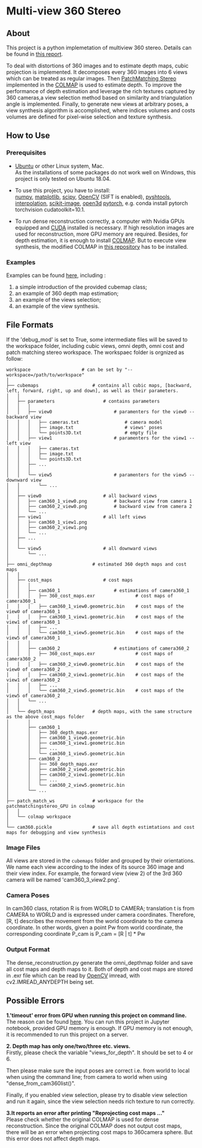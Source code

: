 # Multi-view 360 Stereo

## About
This project is a python implemetation of multiview 360 stereo. Details can be found in [this report](https://github.com/GentleDell/Omni-stereo-dense-reconstruction/blob/master/Multiview%20360%20Stereo.pdf).

To deal with distortions of 360 images and to estimate depth maps, cubic projection is implemented. It decomposes every 360 images into 6 views which can be treated as regular images. Then [PatchMatching Stereo](https://www.microsoft.com/en-us/research/publication/patchmatch-stereo-stereo-matching-with-slanted-support-windows/) implemented in the [COLMAP](https://colmap.github.io/) is used to estimate depth. To improve the performance of depth estimation and leverage the rich textures captured by 360 cameras,a view selection method based on similarity and triangulation angle is implemented. Finally, to generate new views at arbitrary poses, a view synthesis algorithm is accomplished, where indices volumes and costs volumes are defined for pixel-wise selection and texture synthesis.

## How to Use
### Prerequisites

- [Ubuntu](http://releases.ubuntu.com/18.04/) or other Linux system, Mac. <br>
  As the installations of some packages do not work well on Windows, this project is only tested on Ubuntu 18.04.
  

- To use this project, you have to install: <br>
  [numpy](https://www.numpy.org/), 
  [matplotlib](https://matplotlib.org/), 
  [scipy](https://www.scipy.org/), 
  [OpenCV](https://opencv.org) (SIFT is enabled), 
  [pyshtools](https://pypi.org/project/pyshtools/),
  [interpolation](https://pypi.org/project/interpolation/),
  [scikit-image](https://scikit-image.org/docs/dev/install.html),
  [open3d](https://anaconda.org/open3d-admin/open3d)
  [pytorch](https://pytorch.org/), e.g. conda install pytorch torchvision cudatoolkit=10.1.

- To run dense reconstruction correctly, a computer with Nvidia GPUs equipped and [CUDA](https://developer.nvidia.com/cuda-downloads) installed is necessary. If high resolution images are used for reconstruction, more GPU memory are required. Besides, for depth estimation, it is enough to install [COLMAP](https://colmap.github.io/). But to execute view synthesis, the modified COLMAP in [this repository](https://github.com/GentleDell/Omni-stereo-dense-reconstruction/tree/master/PatchMatchStereo_GPU) has to be installed.

### Examples

Examples can be found [here](https://github.com/GentleDell/Omni-stereo-dense-reconstruction/blob/master/cube_script/Tutorials.ipynb), including :
1. a simple introduction of the provided cubemap class;
2. an example of 360 depth map estimation;
3. an example of the views selection;
4. an example of the view synthesis. 


## File Formats

If the 'debug_mod' is set to True, some intermediate files will be saved to the workspace folder, including cubic views, omni depth, omni cost and patch matching stereo workspace. The workspaec folder is orgnized as follow:
```
workspace                   # can be set by "--workspace=/path/to/workspace"
│
├── cubemaps                    # contains all cubic maps, [backward, left, forward, right, up and down], as well as their parameters.
│   │
│   ├── parameters                  # contains parameters
│   │   │
│   │   ├── view0                       # paramenters for the view0 -- backward view
│   │   │   ├── cameras.txt                 # camera model
│   │   │   ├── image.txt                   # views' poses 
│   │   │   └── points3D.txt                # empty file
│   │   ├── view1                       # paramenters for the view1 -- left view
│   │   │   ├── cameras.txt
│   │   │   ├── image.txt
│   │   │   └── points3D.txt
│   │   ├── ...
│   │   │ 
│   │   └── view5                       # paramenters for the view5 -- downward view
│   │       └── ...
│   │ 
│   ├── view0                       # all backward views
│   │   ├── cam360_1_view0.png          # backward view from camera 1
│   │   ├── cam360_2_view0.png          # backward view from camera 2
│   │   └── ...
│   ├── view1                       # all left views
│   │	├── cam360_1_view1.png               
│   │   ├── cam360_2_view1.png
│   │   └── ...
│   ├── ...
│   │ 
│   └── view5                       # all downward views
│       └── ...
│
├── omni_depthmap               # estimated 360 depth maps and cost maps
│   │
│   ├── cost_maps                   # cost maps
│   │   │
│   │   ├── cam360_1                    # estimations of camera360_1
│   │   │   ├── 360_cost_maps.exr               # cost maps of camera360_1
│   │   │   ├── cam360_1_view0.geometric.bin    # cost maps of the view0 of camera360_1
│   │   │   ├── cam360_1_view1.geometric.bin    # cost maps of the view1 of camera360_1
│   │   │   ├── ...
│   │   │   └── cam360_1_view5.geometric.bin    # cost maps of the view5 of camera360_1
│   │   │
│   │   ├── cam360_2                    # estimations of camera360_2
│   │   │   ├── 360_cost_maps.exr               # cost maps of camera360_2
│   │   │   ├── cam360_2_view0.geometric.bin    # cost maps of the view0 of camera360_2
│   │   │   ├── cam360_2_view1.geometric.bin    # cost maps of the view1 of camera360_2
│   │   │   ├── ...
│   │   │   └── cam360_2_view5.geometric.bin    # cost maps of the view5 of camera360_2
│   │   └── ...
│   │ 
│   └── depth_maps              # depth maps, with the same structure as the above cost_maps folder
│       │
│       ├── cam360_1
│       │   ├── 360_depth_maps.exr
│       │   ├── cam360_1_view0.geometric.bin
│       │   ├── cam360_1_view1.geometric.bin
│       │   ├── ...
│       │   └── cam360_1_view5.geometric.bin
│       ├── cam360_2
│       │   ├── 360_depth_maps.exr
│       │   ├── cam360_2_view0.geometric.bin
│       │   ├── cam360_2_view1.geometric.bin
│       │   ├── ...
│       │   └── cam360_2_view5.geometric.bin
│       └── ...
│
├── patch_match_ws              # workspace for the patchmatchingstereo_GPU in colmap
│   │
│   └── colmap workspace
│
└── cam360.pickle               # save all depth estimtations and cost maps for debugging and view synthesis
```

### Image Files
All views are stored in the `cubemaps` folder and grouped by their orientations. We name each view according to the index of its source 360 image and their view index. For example, the forward view (view 2) of the 3rd 360 camera will be named 'cam360_3_view2.png'.

### Camera Poses
In cam360 class, rotation R is from WORLD to CAMERA; translation t is from CAMERA to WORLD and is expressed under camera coordinates. Therefore, [R, t] describes the movement from the world coordinate to the camera coordinate. In other words, given a point Pw from world coordinate, the corresponding coordinate P_cam is P_cam = [R | t] * Pw 

### Output Format
The dense_reconstruction.py generate the omni_depthmap folder and save all cost maps and depth maps to it. Both of depth and cost maps are stored in .exr file which can be read by [OpenCV](https://opencv.org) imread, with cv2.IMREAD_ANYDEPTH being set. 

## Possible Errors
**1.'timeout' error from GPU when running this project on command line.**<br>
The reason can be found [here](https://colmap.github.io/faq.html#fix-gpu-freezes-and-timeouts-during-dense-reconstruction). You can run this project in Jupyter notebook, provided GPU memory is enough. If GPU memory is not enough, it is recommended to run this project on a server.

**2. Depth map has only one/two/three etc. views.**<br>
Firstly, please check the variable "views_for_depth". It should be set to 4 or 6. 

Then please make sure the input poses are correct i.e. from world to local when using the command line; from camera to world when using "dense_from_cam360list()". 

Finally, if you enabled view selection, please try to disable view selection and run it again, since the view selection needs rich texture to run correctly.

**3.It reports an error after printing "Reprojecting cost maps ..."**<br>
Please check whether the original COLMAP is used for dense reconstruction. Since the original COLMAP does not output cost maps, there will be an error when projecting cost maps to 360camera sphere. But this error does not affect depth maps.
